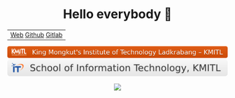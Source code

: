 <h1 align="center"> Hello everybody 👋 </h1>

<table align="center"> 
  <tr>
    <td>
      <div align="center" style="overflow:scroll;">
        <a href="https://it0242.ihost.kmitl.ac.th/">Web</a>
        <a href="https://github.com/SupaschaiPh/SupaschaiPh">Github</a> 
        <a href="https://gitlab.com/65070242">Gitlab</a>
      </div>
    </td>
  </tr>
</table>

[![image](./badges/KMITL-5.svg)](https://www.kmitl.ac.th/) [![b](./badges/IT-1.svg)](https://www.it.kmitl.ac.th/)

<div align="center"><img src="https://media.tenor.com/SwQ04j5CrQIAAAAC/let-me-out-3doors-down.gif" /></div>

<!--
**SupaschaiPh/SupaschaiPH** is a ✨ _special_ ✨ repository because its `README.md` (this file) appears on your GitHub profile.

Here are some ideas to get you started:

- 🔭 I’m currently working on ...
- 🌱 I’m currently learning ...
- 👯 I’m looking to collaborate on ...
- 🤔 I’m looking for help with ...
- 💬 Ask me about ...
- 📫 How to reach me: ...
- 😄 Pronouns: ...
- ⚡ Fun fact: ...
-->

